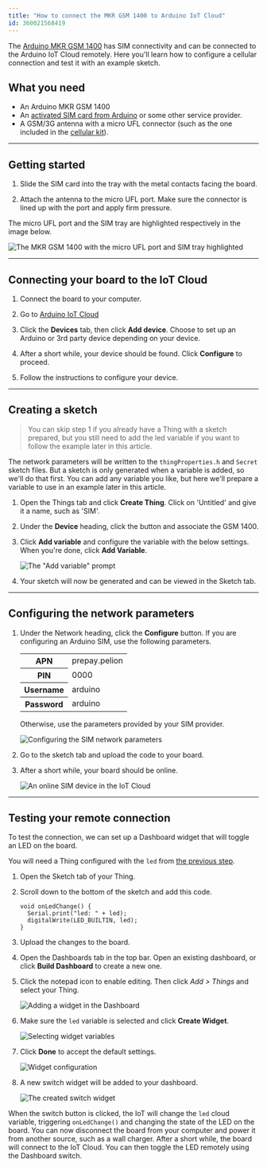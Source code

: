 ```yaml
---
title: "How to connect the MKR GSM 1400 to Arduino IoT Cloud"
id: 360021568419
---
```


The [Arduino MKR GSM 1400](https://store.arduino.cc/arduino-mkr-gsm-1400-1415) has SIM connectivity and can be connected to the Arduino IoT Cloud remotely. Here you'll learn how to configure a cellular connection and test it with an example sketch.

## What you need

* An Arduino MKR GSM 1400
* An [activated SIM card from Arduino](https://support.arduino.cc/hc/en-us/articles/360021543440) or some other service provider.
* A GSM/3G antenna with a micro UFL connector (such as the one included in the [cellular kit](https://store.arduino.cc/arduino-sim-mkr-gsm-1400-cellular-kit-1417)).

---

## Getting started

1. Slide the SIM card into the tray with the metal contacts facing the board.

2. Attach the antenna to the micro UFL port. Make sure the connector is lined up with the port and apply firm pressure.

The micro UFL port and the SIM tray are highlighted respectively in the image below.

![The MKR GSM 1400 with the micro UFL port and SIM tray highlighted](img/GSM-1400-connections.png)

---

## Connecting your board to the IoT Cloud

1. Connect the board to your computer.

2. Go to [Arduino IoT Cloud](https://cloud.arduino.cc/iot/devices)

3. Click the **Devices** tab, then click **Add device**. Choose to set up an Arduino or 3rd party device depending on your device.

4. After a short while, your device should be found. Click **Configure** to proceed.

5. Follow the instructions to configure your device.

---

## Creating a sketch

> You can skip step 1 if you already have a Thing with a sketch prepared, but you still need to add the led variable if you want to follow the example later in this article.

The network parameters will be written to the `thingProperties.h` and `Secret` sketch files. But a sketch is only generated when a variable is added, so we'll do that first. You can add any variable you like, but here we'll prepare a variable to use in an example later in this article.

1. Open the Things tab and click **Create Thing**. Click on 'Untitled' and give it a name, such as 'SIM'.

2. Under the **Device** heading, click the button and associate the GSM 1400.

3. Click **Add variable** and configure the variable with the below settings. When you're done, click **Add Variable**.

   ![The "Add variable" prompt](img/IoT-SIM-add-variable.png)

4. Your sketch will now be generated and can be viewed in the Sketch tab.

---

## Configuring the network parameters

1. Under the Network heading, click the **Configure** button. If you are configuring an Arduino SIM, use the following parameters.

   <table>
    <tr>
      <th>APN</th>
      <td>prepay.pelion</td>
    </tr>
    <tr>
      <th>PIN</th>
      <td>0000</td>
    </tr>
    <tr>
      <th>Username</th>
      <td>arduino</td>
    </tr>
    <tr>
      <th>Password</th>
      <td>arduino</td>
    </tr>
   </table>

   Otherwise, use the parameters provided by your SIM provider.

   ![Configuring the SIM network parameters](img/IoT-SIM-configure-network.png)

2. Go to the sketch tab and upload the code to your board.

3. After a short while, your board should be online.

   ![An online SIM device in the IoT Cloud](img/IoT-SIM-online.png)

---

## Testing your remote connection

To test the connection, we can set up a Dashboard widget that will toggle an LED on the board.

You will need a Thing configured with the `led` from [the previous step](#creating-a-thing).

1. Open the Sketch tab of your Thing.

2. Scroll down to the bottom of the sketch and add this code.

   ```
   void onLedChange() {
     Serial.print("led: " + led);
     digitalWrite(LED_BUILTIN, led);
   }
   ```

3. Upload the changes to the board.

4. Open the Dashboards tab in the top bar. Open an existing dashboard, or click **Build Dashboard** to create a new one.

5. Click the notepad icon to enable editing. Then click *Add > Things* and select your Thing.

   ![Adding a widget in the Dashboard](img/IoT-SIM-widget-adding.png)

6. Make sure the `led` variable is selected and click **Create Widget**.

   ![Selecting widget variables](img/IoT-SIM-widget-config-2.png)

7. Click **Done** to accept the default settings.

   ![Widget configuration](img/IoT-SIM-widget-settings.png)

8. A new switch widget will be added to your dashboard.

   ![The created switch widget](img/IoT-SIM-led-widget.png)

When the switch button is clicked, the IoT will change the `led` cloud variable, triggering `onLedChange()` and changing the state of the LED on the board. You can now disconnect the board from your computer and power it from another source, such as a wall charger. After a short while, the board will connect to the IoT Cloud. You can then toggle the LED remotely using the Dashboard switch.
